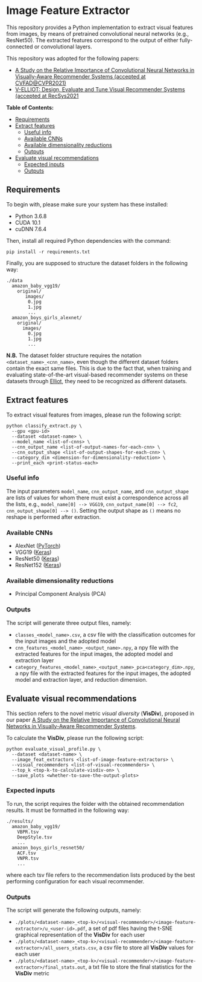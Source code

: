 # Image Feature Extractor

This repository provides a Python implementation to extract visual features from images, by means of pretrained convolutional neural networks (e.g., ResNet50). The extracted features correspond to the output of either fully-connected or convolutional layers.

This repository was adopted for the following papers:

- [A Study on the Relative Importance of Convolutional Neural Networks in Visually-Aware Recommender Systems (accepted at CVFAD@CVPR2021)](https://github.com/sisinflab/CNNs-in-VRSs)
- [V-ELLIOT: Design, Evaluate and Tune Visual Recommender Systems (accepted at RecSys2021](https://github.com/sisinflab/elliot)

**Table of Contents:**
- [Requirements](#requirements)
- [Extract features](#extract-features)
  - [Useful info](#useful-info)
  - [Available CNNs](#available-cnns)
  - [Available dimensionality reductions](#available-dimensionality-reductions)
  - [Outputs](#outputs)
- [Evaluate visual recommendations](#evaluate-visual-recommendations)
  - [Expected inputs](#expected-inputs)
  - [Outputs](#outputs-1)

## Requirements

To begin with, please make sure your system has these installed:

* Python 3.6.8
* CUDA 10.1
* cuDNN 7.6.4

Then, install all required Python dependencies with the command:
```
pip install -r requirements.txt
```
Finally, you are supposed to structure the dataset folders in the following way:
```
./data
  amazon_baby_vgg19/
    original/
       images/
        0.jpg
        1.jpg
        ...
  amazon_boys_girls_alexnet/
    original/
      images/
        0.jpg
        1.jpg
        ...
```
**N.B.** The dataset folder structure requires the notation ```<dataset_name>_<cnn_name>```, even though the different dataset folders contain the exact same files. This is due to the fact that, when training and evaluating state-of-the-art visual-based recommender systems on these datasets through [Elliot](https://github.com/sisinflab/elliot), they need to be recognized as different datasets.

## Extract features

To extract visual features from images, please run the following script:
```
python classify_extract.py \
  --gpu <gpu-id>
  --dataset <dataset-name> \
  --model_name <list-of-cnns> \
  --cnn_output_name <list-of-output-names-for-each-cnn> \
  --cnn_output_shape <list-of-output-shapes-for-each-cnn> \
  --category_dim <dimension-for-dimensionality-reduction> \
  --print_each <print-status-each>
```
### Useful info
The input parameters ```model_name```, ```cnn_output_name```, and ```cnn_output_shape``` are lists of values for whom there must exist a correspondence across all the lists, e.g., ```model_name[0] --> VGG19```, ```cnn_output_name[0] --> fc2```, ```cnn_output_shape[0] --> ()```. Setting the output shape as ```()``` means no reshape is performed after extraction.

### Available CNNs
- AlexNet ([PyTorch](https://pytorch.org/hub/pytorch_vision_alexnet/))
- VGG19 ([Keras](https://www.tensorflow.org/api_docs/python/tf/keras/applications/VGG19))
- ResNet50 ([Keras](https://www.tensorflow.org/api_docs/python/tf/keras/applications/ResNet50))
- ResNet152 ([Keras](https://www.tensorflow.org/api_docs/python/tf/keras/applications/ResNet152))

### Available dimensionality reductions
- Principal Component Analysis (PCA)

### Outputs
The script will generate three output files, namely:
- ```classes_<model_name>.csv```, a csv file with the classification outcomes for the input images and the adopted model
- ```cnn_features_<model_name>_<output_name>.npy```, a npy file with the extracted features for the input images, the adopted model and extraction layer
- ```category_features_<model_name>_<output_name>_pca<category_dim>.npy```, a npy file with the extracted features for the input images, the adopted model and extraction layer, and reduction dimension.

## Evaluate visual recommendations
This section refers to the novel metric *visual diversity* (**VisDiv**), proposed in our paper [A Study on the Relative Importance of Convolutional Neural Networks in Visually-Aware Recommender Systems](https://github.com/sisinflab/CNNs-in-VRSs). 

To calculate the **VisDiv**, please run the following script:
```
python evaluate_visual_profile.py \
  --dataset <dataset-name> \
  --image_feat_extractors <list-of-image-feature-extractors> \
  --visual_recommenders <list-of-visual-recommenders> \
  --top_k <top-k-to-calculate-visdiv-on> \
  --save_plots <whether-to-save-the-output-plots>
```

### Expected inputs
To run, the script requires the folder with the obtained recommendation results. It must be formatted in the following way:
```
./results/
  amazon_baby_vgg19/
    VBPR.tsv
    DeepStyle.tsv
    ...
  amazon_boys_girls_resnet50/
    ACF.tsv
    VNPR.tsv
    ...
```
where each tsv file refers to the recommendation lists produced by the best performing configuration for each visual recommender.

### Outputs
The script will generate the following outputs, namely:
- ```./plots/<dataset-name>_<top-k>/<visual-recommender>/<image-feature-extractor>/u_<user-id>.pdf```, a set of pdf files having the t-SNE graphical representation of the **VisDiv** for each user
- ```./plots/<dataset-name>_<top-k>/<visual-recommender>/<image-feature-extractor>/all_users_stats.csv```, a csv file to store all **VisDiv** values for each user
- ```./plots/<dataset-name>_<top-k>/<visual-recommender>/<image-feature-extractor>/final_stats.out```, a txt file to store the final statistics for the **VisDiv** metric
